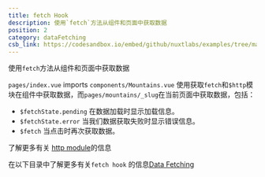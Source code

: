```yaml
---
title: fetch Hook
description: 使用`fetch`方法从组件和页面中获取数据
position: 2
category: dataFetching
csb_link: https://codesandbox.io/embed/github/nuxtlabs/examples/tree/master/data-fetching/fetch-hook?fontsize=14&hidenavigation=1&module=%2Fcomponents%2FMountains.vue&theme=dark&view=editor
---
```


使用`fetch`方法从组件和页面中获取数据

<example-intro></example-intro>

`pages/index.vue` imports `components/Mountains.vue` 使用获取`fetch`和`$http`模块在组件中获取数据，而`pages/mountains/_slug`在当前页面中获取数据，包括：

- `$fetchState.pending` 在数据加载时显示加载信息。
- `$fetchState.error` 当我们数据获取失败时显示错误信息。
- `$fetch` 当点击时再次获取数据。

<base-alert type="next">

了解更多有关 [http module](https://http.nuxtjs.org/)的信息

</base-alert>

<base-alert type="next">

在以下目录中了解更多有关`fetch hook` 的信息[Data Fetching](/docs/2.x/features/data-fetching)

</base-alert>

<code-sandbox :src="csb_link"></code-sandbox>
